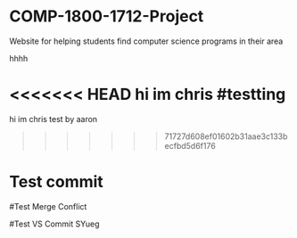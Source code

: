 # COMP-1800-1712-Project
Website for helping students find computer science programs in their area

hhhh

<<<<<<< HEAD
hi im chris #testting
=======
hi im chris
test by aaron
>>>>>>> 71727d608ef01602b31aae3c133becfbd5d6f176
# Test commit

#Test Merge Conflict

#Test VS Commit SYueg